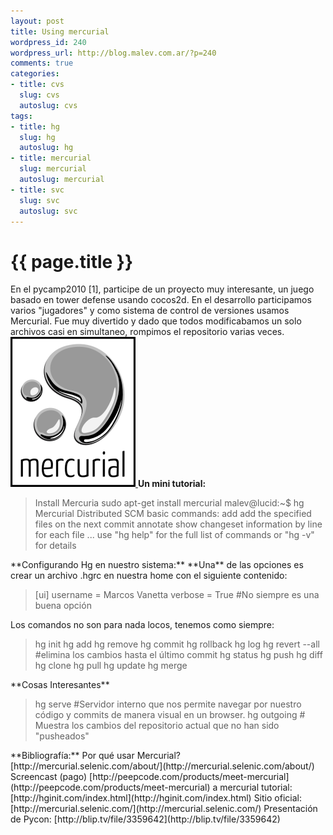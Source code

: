 ```yaml
--- 
layout: post
title: Using mercurial
wordpress_id: 240
wordpress_url: http://blog.malev.com.ar/?p=240
comments: true
categories: 
- title: cvs
  slug: cvs
  autoslug: cvs
tags: 
- title: hg
  slug: hg
  autoslug: hg
- title: mercurial
  slug: mercurial
  autoslug: mercurial
- title: svc
  slug: svc
  autoslug: svc
---
```

{{ page.title }}
================
En el pycamp2010 [1], participe de un proyecto muy interesante, un juego basado en tower defense usando cocos2d. En el desarrollo participamos varios "jugadores" y como sistema de control de versiones usamos Mercurial. Fue muy divertido y dado que todos modificabamos un solo archivos casi en simultaneo, rompimos el repositorio varias veces.
[
![Mercurial SCM](/images/posts/2010/04/mercurial1.png "Mercurial SCM")
](http://mercurial.selenic.com/)
**Un mini tutorial:**
<blockquote>Install Mercuria
sudo apt-get install mercurial
malev@lucid:~$ hg
Mercurial Distributed SCM
basic commands:
 add        add the specified files on the next commit
 annotate   show changeset information by line for each file
...
use "hg help" for the full list of commands or "hg -v" for details
</blockquote>
**Configurando Hg en nuestro sistema:**
**Una** de las opciones es crear un archivo .hgrc en nuestra home con el siguiente contenido:
<blockquote>
[ui]
username = Marcos Vanetta <marcosvanettaq@example.net>
verbose = True #No siempre es una buena opción
</blockquote>
Los comandos no son para nada locos, tenemos como siempre:
<blockquote>
hg init
hg add
hg remove
hg commit
hg rollback
hg log
hg revert --all #elimina los cambios hasta el último commit
hg status
hg push
hg diff
hg clone
hg pull
hg update
hg merge
</blockquote>
**Cosas Interesantes**
<blockquote>
hg serve #Servidor interno que nos permite navegar por nuestro código y commits de manera visual en un browser.
hg outgoing # Muestra los cambios del repositorio actual que no han sido "pusheados"</blockquote>
**Bibliografía:**
Por qué usar Mercurial? [http://mercurial.selenic.com/about/](http://mercurial.selenic.com/about/)
Screencast (pago) [http://peepcode.com/products/meet-mercurial](http://peepcode.com/products/meet-mercurial)
a mercurial tutorial: [http://hginit.com/index.html](http://hginit.com/index.html)
Sitio oficial: [http://mercurial.selenic.com/](http://mercurial.selenic.com/)
Presentación de Pycon: [http://blip.tv/file/3359642](http://blip.tv/file/3359642)
